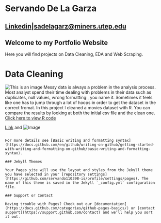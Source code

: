 # Servando De La Garza

## [Linkedin](https://www.linkedin.com/in/servandodlg/)|sadelagarz@miners.utep.edu


## Welcome to my Portfolio Website 
Here you will find projects on Data Cleaning, EDA and Web Scraping.

# Data Cleaning
![This is an image](https://wallpaper.dog/large/20476860.jpg)
Messy data is always a problem in  the analysis process. Most analyst spend their time dealing with  problems in their data such as duplicates, null values, wrong formatting , you name it. Sometimes it feels like one has to jump through a lot of hoops in order to get the dataset in the correct fromat. In this project I cleaned a movies dataset with R. You can compare the results by looking at both the initial csv file and the clean one.
[Click here to view R code](https://github.com/servando110398-is/Data-Cleaning/blob/main/Data_Cleaning.pdf)









[Link](url) and ![Image](src)
```

For more details see [Basic writing and formatting syntax](https://docs.github.com/en/github/writing-on-github/getting-started-with-writing-and-formatting-on-github/basic-writing-and-formatting-syntax).

### Jekyll Themes

Your Pages site will use the layout and styles from the Jekyll theme you have selected in your [repository settings](https://github.com/servando110398-is/profile/settings/pages). The name of this theme is saved in the Jekyll `_config.yml` configuration file.

### Support or Contact

Having trouble with Pages? Check out our [documentation](https://docs.github.com/categories/github-pages-basics/) or [contact support](https://support.github.com/contact) and we’ll help you sort it out.
